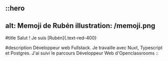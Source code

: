 ::hero
---
alt: Memoji de Rubén
illustration: /memoji.png
---
#title
Salut ! Je suis [Rubén]{.text-red-400}

#description
Développeur web Fullstack. Je travaille avec Nuxt, Typescript et Postgres. J'ai suivi le parcours Développeur Web d'Openclassrooms
::
